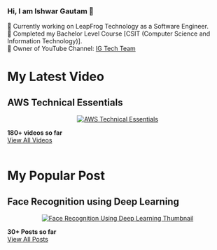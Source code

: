 ### Hi, I am Ishwar Gautam 👋<br>
🔭 Currently working on LeapFrog Technology as a Software Engineer.<br>
📖 Completed my Bachelor Level Course [CSIT (Computer Science and Information Technology)].<br>
📼 Owner of YouTube Channel: <a href="https://www.youtube.com/c/igtechteam">IG Tech Team</a><br>

<!--
![Github stats](https://github-readme-stats.vercel.app/api?username=ishwargautam&theme=highcontrast&show_icons=true&count_private=true)


<a href="https://app.daily.dev/ishwargautam"><img src="https://api.daily.dev/devcards/a810598a3bc84b5fb1cdcaacedc540d5.png?r=tsz" width="400" alt="Ishwar Gautam's Dev Card"/></a>

![Top Languages Card](https://github-readme-stats.vercel.app/api/top-langs/?username=ishwargautam)
<br>
This language <b>(jupyter notebook)</b> is nothing other than <b>Python Programming Language</b>. I spend most time in doing Python Programming Language. <br>
[Jupyter notebook takes extension 'ipynb' and python file takes extension 'py'; so it is making difference on these two]
-->
<h1>My Latest Video</h1>
<h2>AWS Technical Essentials</h2>
<a href="https://youtu.be/M9K42_ZlxHk" title="AWS Techinical Essentials">
  <p align="center">
    <img src="https://blogger.googleusercontent.com/img/b/R29vZ2xl/AVvXsEjdrEbPrlvCHoUYt66Gjcf5sLoJgZXbDZcUaG4b3Qu09jXCBozomlforPdHWmvRloO1N53V8EDUVfiVOQ8uJPzrtMhXXNid3BaUCVzx5j_rUYaEu0OUNQG_6a5rQvGIoCFfmJsxtaV5ATd3pG_xluKFnlQI4KCY6YFmHL6RPAVUtQTnnx2nnYBtrkbE/s1280/aws%20technical%20essentials.png" alt="AWS Technical Essentials"/>
  </p>
</a>
<b> 180+ videos so far </b><br>
<a href="https://www.youtube.com/c/IGTechTeam/videos">View All Videos </a>
<br><br>

<h1>My Popular Post</h1>
<h2>Face Recognition using Deep Learning</h2>
<a href="https://ishwargautam.blogspot.com/2021/07/face-recognition-system-using-deep.html" title="Face Recognition Using Deep Learning">
  <p align="center">
    <img src="https://1.bp.blogspot.com/-rqbYRYQfcDo/YVqvt82rs8I/AAAAAAAAB54/p6LNYmc7cK0DnClkflk7EpvUo5sqRxR5QCLcBGAsYHQ/s350/facce.png" alt="Face Recognition Using Deep Learning Thumbnail"/>
  </p>
</a>
<b> 30+ Posts so far </b><br>
<a href="https://igtechteam.com/">View All Posts </a>
<br><br>





